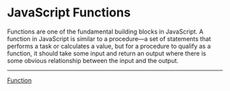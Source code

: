 # JavaScript Functions

Functions are one of the fundamental building blocks in JavaScript. A function in JavaScript is similar to a procedure—a set of statements that performs a task or calculates a value, but for a procedure to qualify as a function, it should take some input and return an output where there is some obvious relationship between the input and the output.

---

[Function](JavaScript%20Functions%201b2aeacbb2998128b219daa9ac2ca5b4/Function%201b2aeacbb29981abbfd7cf3813776c35.md)